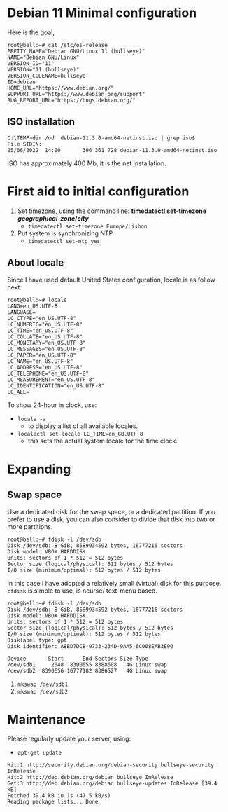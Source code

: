 # Debian 11 Minimal configuration
Here is the goal,
```
root@bell:~# cat /etc/os-release
PRETTY_NAME="Debian GNU/Linux 11 (bullseye)"
NAME="Debian GNU/Linux"
VERSION_ID="11"
VERSION="11 (bullseye)"
VERSION_CODENAME=bullseye
ID=debian
HOME_URL="https://www.debian.org/"
SUPPORT_URL="https://www.debian.org/support"
BUG_REPORT_URL="https://bugs.debian.org/"
```

## ISO installation
```
C:\TEMP>dir /od  debian-11.3.0-amd64-netinst.iso | grep iso$
File STDIN:
25/06/2022  14:00       396 361 728 debian-11.3.0-amd64-netinst.iso
```
ISO has approximately 400 Mb, it is the net installation.

# First aid to initial configuration
1. Set timezone, using the command line: **timedatectl set-timezone _geographical-zone_/_city_**
   + `timedatectl set-timezone Europe/Lisbon`
1. Put system is synchronizing NTP
   + `timedatectl set-ntp yes`
## About locale
Since I have used default United States configuration, locale is as follow next:
```
root@bell:~# locale
LANG=en_US.UTF-8
LANGUAGE=
LC_CTYPE="en_US.UTF-8"
LC_NUMERIC="en_US.UTF-8"
LC_TIME="en_US.UTF-8"
LC_COLLATE="en_US.UTF-8"
LC_MONETARY="en_US.UTF-8"
LC_MESSAGES="en_US.UTF-8"
LC_PAPER="en_US.UTF-8"
LC_NAME="en_US.UTF-8"
LC_ADDRESS="en_US.UTF-8"
LC_TELEPHONE="en_US.UTF-8"
LC_MEASUREMENT="en_US.UTF-8"
LC_IDENTIFICATION="en_US.UTF-8"
LC_ALL=
```
To show 24-hour in clock, use:
- `locale -a`
  + to display a list of all available locales.
- `localectl set-locale LC_TIME=en_GB.UTF-8`
  + this sets the actual system locale for the time clock.

# Expanding
## Swap space
Use a dedicated disk for the swap space, or a dedicated partition.
If you prefer to use a disk, you can also consider to divide that disk into two or more partitions.
```
root@bell:~# fdisk -l /dev/sdb
Disk /dev/sdb: 8 GiB, 8589934592 bytes, 16777216 sectors
Disk model: VBOX HARDDISK   
Units: sectors of 1 * 512 = 512 bytes
Sector size (logical/physical): 512 bytes / 512 bytes
I/O size (minimum/optimal): 512 bytes / 512 bytes 
```
In this case I have adopted a relatively small (virtual) disk for this purpose.
`cfdisk` is simple to use, is ncurse/ text-menu based.
```
root@bell:~# fdisk -l /dev/sdb
Disk /dev/sdb: 8 GiB, 8589934592 bytes, 16777216 sectors
Disk model: VBOX HARDDISK   
Units: sectors of 1 * 512 = 512 bytes
Sector size (logical/physical): 512 bytes / 512 bytes
I/O size (minimum/optimal): 512 bytes / 512 bytes
Disklabel type: gpt
Disk identifier: A8BD7DCB-9733-234D-9AA5-6C008EAB3E90

Device       Start      End Sectors Size Type
/dev/sdb1     2048  8390655 8388608   4G Linux swap
/dev/sdb2  8390656 16777182 8386527   4G Linux swap 
```
1. `mkswap /dev/sdb1`
1. `mkswap /dev/sdb2`

# Maintenance
Please regularly update your server, using:
- `apt-get update`
```
Hit:1 http://security.debian.org/debian-security bullseye-security InRelease
Hit:2 http://deb.debian.org/debian bullseye InRelease
Get:3 http://deb.debian.org/debian bullseye-updates InRelease [39.4 kB]
Fetched 39.4 kB in 1s (47.5 kB/s)  
Reading package lists... Done 
```
